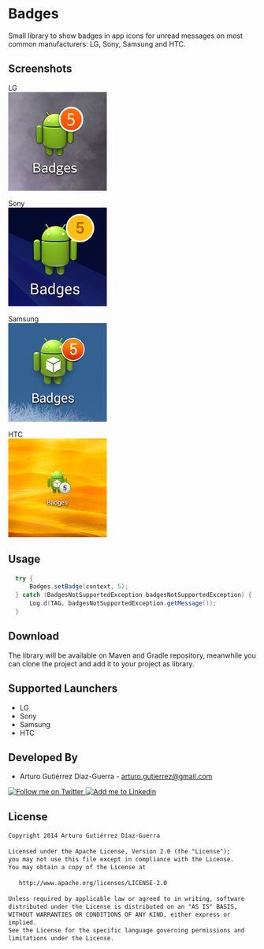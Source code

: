 Badges
======

Small library to show badges in app icons for unread messages on most common manufacturers: LG, Sony, Samsung and HTC.

Screenshots
-----------

LG<br/>
![Demo Screenshot 1][1]

Sony<br/>
![Demo Screenshot 2][2]

Samsung<br/>
![Demo Screenshot 4][3]

HTC<br/>
![Demo Screenshot 3][4]


Usage
-----------
```java
  try {
      Badges.setBadge(context, 5);
  } catch (BadgesNotSupportedException badgesNotSupportedException) {
      Log.d(TAG, badgesNotSupportedException.getMessage());
  }
```


Download
-----------
The library will be available on Maven and Gradle repository, meanwhile you can clone the project and add it to your project as library.


Supported Launchers
-----------

* LG
* Sony
* Samsung
* HTC

Developed By
------------

* Arturo Gutiérrez Díaz-Guerra - <arturo.gutierrez@gmail.com>

<a href="https://twitter.com/morpheo17">
  <img alt="Follow me on Twitter" src="http://imageshack.us/a/img812/3923/smallth.png" />
</a>
<a href="http://www.linkedin.com/in/arturogutierrezdiazguerra">
  <img alt="Add me to Linkedin" src="http://imageshack.us/a/img41/7877/smallld.png" />
</a>

License
-------

    Copyright 2014 Arturo Gutiérrez Díaz-Guerra

    Licensed under the Apache License, Version 2.0 (the "License");
    you may not use this file except in compliance with the License.
    You may obtain a copy of the License at

       http://www.apache.org/licenses/LICENSE-2.0

    Unless required by applicable law or agreed to in writing, software
    distributed under the License is distributed on an "AS IS" BASIS,
    WITHOUT WARRANTIES OR CONDITIONS OF ANY KIND, either express or implied.
    See the License for the specific language governing permissions and
    limitations under the License.


[1]: ./art/example_lg.png
[2]: ./art/example_sony.png
[3]: ./art/example_samsung.png
[4]: ./art/example_htc.png
